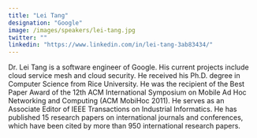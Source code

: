 ```yaml
---
title: "Lei Tang"
designation: "Google"
image: /images/speakers/lei-tang.jpg
twitter: ""
linkedin: "https://www.linkedin.com/in/lei-tang-3ab83434/"
---
```


Dr. Lei Tang is a software engineer of Google. His current projects include cloud service mesh and cloud security. He received his Ph.D. degree in Computer Science from Rice University. He was the recipient of the Best Paper Award of the 12th ACM International Symposium on Mobile Ad Hoc Networking and Computing (ACM MobiHoc 2011). He serves as an Associate Editor of IEEE Transactions on Industrial Informatics. He has published 15 research papers on international journals and conferences, which have been cited by more than 950 international research papers.